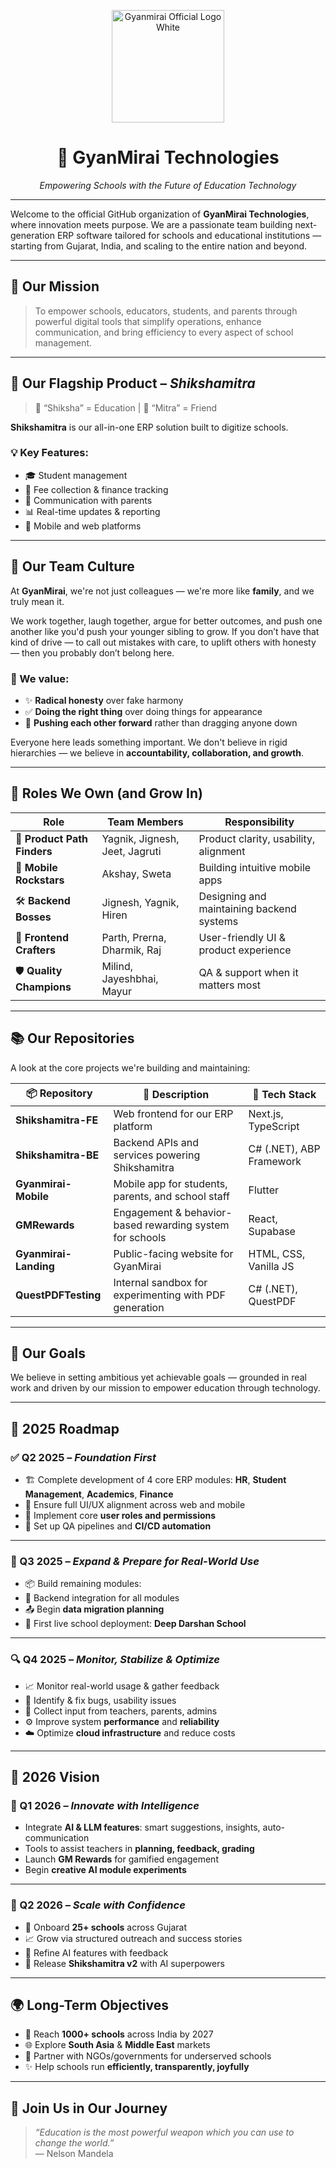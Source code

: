 <p align="center">
  <img src="https://github.com/user-attachments/assets/9538f88e-42b1-488b-b4fe-a0c621ed34c1" alt="Gyanmirai Official Logo White" width="180"/>
</p>

<h1 align="center">🌟 <strong>GyanMirai Technologies</strong></h1>
<p align="center"><em>Empowering Schools with the Future of Education Technology</em></p>

---

Welcome to the official GitHub organization of **GyanMirai Technologies**, where innovation meets purpose. We are a passionate team building next-generation ERP software tailored for schools and educational institutions — starting from Gujarat, India, and scaling to the entire nation and beyond.

---

## 🚀 Our Mission

> To empower schools, educators, students, and parents through powerful digital tools that simplify operations, enhance communication, and bring efficiency to every aspect of school management.

---

## 🏫 Our Flagship Product – <em>Shikshamitra</em>

> 🧠 “Shiksha” = Education | 🤝 “Mitra” = Friend

**Shikshamitra** is our all-in-one ERP solution built to digitize schools.  

### 💡 Key Features:
- 🎓 Student management  
- 💸 Fee collection & finance tracking  
- 📣 Communication with parents  
- 📊 Real-time updates & reporting  
- 📱 Mobile and web platforms  

---

## 👥 Our Team Culture

At **GyanMirai**, we're not just colleagues — we're more like **family**, and we truly mean it.  

We work together, laugh together, argue for better outcomes, and push one another like you'd push your younger sibling to grow. If you don’t have that kind of drive — to call out mistakes with care, to uplift others with honesty — then you probably don’t belong here.

### 💛 We value:
- ✨ **Radical honesty** over fake harmony  
- ✅ **Doing the right thing** over doing things for appearance  
- 🚀 **Pushing each other forward** rather than dragging anyone down  

Everyone here leads something important. We don't believe in rigid hierarchies — we believe in **accountability, collaboration, and growth**.

---

## 🧩 Roles We Own (and Grow In)

| Role                          | Team Members                         | Responsibility                                             |
|-------------------------------|--------------------------------------|------------------------------------------------------------|
| 🧭 **Product Path Finders**    | Yagnik, Jignesh, Jeet, Jagruti        | Product clarity, usability, alignment                      |
| 📱 **Mobile Rockstars**        | Akshay, Sweta                        | Building intuitive mobile apps                             |
| 🛠 **Backend Bosses**          | Jignesh, Yagnik, Hiren               | Designing and maintaining backend systems                  |
| 🎨 **Frontend Crafters**       | Parth, Prerna, Dharmik, Raj          | User-friendly UI & product experience                      |
| 🛡 **Quality Champions**       | Milind, Jayeshbhai, Mayur            | QA & support when it matters most                          |

---

## 📚 Our Repositories

A look at the core projects we're building and maintaining:

| 📦 Repository             | 📘 Description                                                   | 🔧 Tech Stack                        |
|--------------------------|------------------------------------------------------------------|--------------------------------------|
| **Shikshamitra-FE**      | Web frontend for our ERP platform                                | Next.js, TypeScript                  |
| **Shikshamitra-BE**      | Backend APIs and services powering Shikshamitra                  | C# (.NET), ABP Framework             |
| **Gyanmirai-Mobile**     | Mobile app for students, parents, and school staff               | Flutter                              |
| **GMRewards**            | Engagement & behavior-based rewarding system for schools         | React, Supabase                      |
| **Gyanmirai-Landing**    | Public-facing website for GyanMirai                              | HTML, CSS, Vanilla JS                |
| **QuestPDFTesting**      | Internal sandbox for experimenting with PDF generation           | C# (.NET), QuestPDF                  |

---

## 🎯 Our Goals

We believe in setting ambitious yet achievable goals — grounded in real work and driven by our mission to empower education through technology.

---

## 📅 2025 Roadmap

### ✅ Q2 2025 – *Foundation First*
- 🏗 Complete development of 4 core ERP modules: **HR**, **Student Management**, **Academics**, **Finance**
- 🎨 Ensure full UI/UX alignment across web and mobile
- 🔐 Implement core **user roles and permissions**
- 🔄 Set up QA pipelines and **CI/CD automation**

---

### 🧩 Q3 2025 – *Expand & Prepare for Real-World Use*
- 📦 Build remaining modules: 
- 🔗 Backend integration for all modules
- 📤 Begin **data migration planning**
- 🏫 First live school deployment: **Deep Darshan School**

---

### 🔍 Q4 2025 – *Monitor, Stabilize & Optimize*
- 📈 Monitor real-world usage & gather feedback
- 🐛 Identify & fix bugs, usability issues
- 📢 Collect input from teachers, parents, admins
- ⚙️ Improve system **performance** and **reliability**
- ☁️ Optimize **cloud infrastructure** and reduce costs

---

## 🌅 2026 Vision

### 🤖 Q1 2026 – *Innovate with Intelligence*
- Integrate **AI & LLM features**: smart suggestions, insights, auto-communication
- Tools to assist teachers in **planning, feedback, grading**
- Launch **GM Rewards** for gamified engagement
- Begin **creative AI module experiments**

---

### 🚀 Q2 2026 – *Scale with Confidence*
- 🏫 Onboard **25+ schools** across Gujarat
- 📈 Grow via structured outreach and success stories
- 🔁 Refine AI features with feedback
- 🧠 Release **Shikshamitra v2** with AI superpowers

---

## 🌍 Long-Term Objectives

- 🎯 Reach **1000+ schools** across India by 2027
- 🌐 Explore **South Asia** & **Middle East** markets
- 🤝 Partner with NGOs/governments for underserved schools
- ✨ Help schools run **efficiently, transparently, joyfully**

---

## 🤝 Join Us in Our Journey

> _“Education is the most powerful weapon which you can use to change the world.”_  
> — Nelson Mandela
